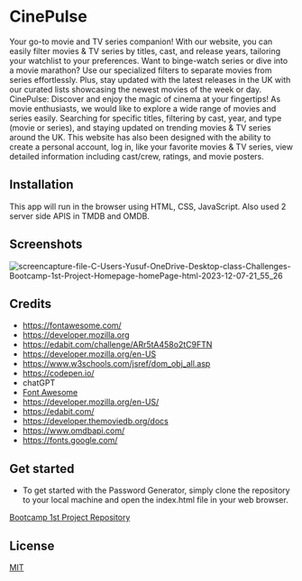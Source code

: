 # CinePulse
Your go-to movie and TV series companion! With our website, you can easily filter movies & TV series by titles, cast, and release years, tailoring your watchlist to your preferences. Want to binge-watch series or dive into a movie marathon? Use our specialized filters to separate movies from series effortlessly. Plus, stay updated with the latest releases in the UK with our curated lists showcasing the newest movies of the week or day.
CinePulse: Discover and enjoy the magic of cinema at your fingertips!
As movie enthusiasts, we would like to explore a wide range of movies and series easily. Searching for specific titles, filtering by cast, year, and type (movie or series), and staying updated on trending movies & TV series around the UK. This website has also been designed with the ability to create a personal account, log in, like your favorite movies & TV series, view detailed information including cast/crew, ratings, and movie posters.
## Installation
This app will run in the browser using HTML, CSS, JavaScript. Also used 2 server side APIS in TMDB and OMDB.
## Screenshots
![screencapture-file-C-Users-Yusuf-OneDrive-Desktop-class-Challenges-Bootcamp-1st-Project-Homepage-homePage-html-2023-12-07-21_55_26](https://github.com/KiranPandranki17/Bootcamp-1st-Project/assets/140180379/6c6a5e95-33bb-44ed-a37e-4ee8fe195015)

## Credits
- https://fontawesome.com/
- https://developer.mozilla.org
- https://edabit.com/challenge/ARr5tA458o2tC9FTN
- https://developer.mozilla.org/en-US
- https://www.w3schools.com/jsref/dom_obj_all.asp
- https://codepen.io/
- chatGPT
- [Font Awesome](https://fontawesome.com/)
- https://developer.mozilla.org/en-US/
- https://edabit.com/
- https://developer.themoviedb.org/docs
- https://www.omdbapi.com/
- https://fonts.google.com/

## Get started
- To get started with the Password Generator, simply clone the repository to your local machine and open the index.html file in your web browser.
  
[Bootcamp 1st Project Repository](https://github.com/KiranPandranki17/Bootcamp-1st-Project.git)

## License
[MIT](https://choosealicense.com/licenses/mit/)

